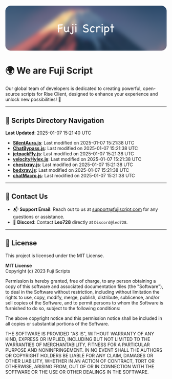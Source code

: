 ![Banner](.github/b.webp)

# 🌍 **We are Fuji Script**

Our global team of developers is dedicated to creating powerful, open-source scripts for Rise Client, designed to enhance your experience and unlock new possibilities! 🌟

---
<!-- SCRIPTS_NAVIGATION_START -->
## 📂 **Scripts Directory Navigation**

**Last Updated**: 2025-01-07 15:21:40 UTC

- **[SilentAura.js](scripts/SilentAura.js)**: Last modified on 2025-01-07 15:21:38 UTC
- **[ChatBypass.js](scripts/ChatBypass.js)**: Last modified on 2025-01-07 15:21:38 UTC
- **[jetpackFly.js](scripts/jetpackFly.js)**: Last modified on 2025-01-07 15:21:38 UTC
- **[velocityHylex.js](scripts/velocityHylex.js)**: Last modified on 2025-01-07 15:21:38 UTC
- **[chestxray.js](scripts/chestxray.js)**: Last modified on 2025-01-07 15:21:38 UTC
- **[bedxray.js](scripts/bedxray.js)**: Last modified on 2025-01-07 15:21:38 UTC
- **[chatMacro.js](scripts/chatMacro.js)**: Last modified on 2025-01-07 15:21:38 UTC

<!-- SCRIPTS_NAVIGATION_END -->

---

## 💬 **Contact Us**  
- 📬 **Support Email**: Reach out to us at [support@fujiscript.com](mailto:support@fujiscript.com) for any questions or assistance.  
- 💬 **Discord**: Contact **Leo728** directly at `Discord@leo728`.

---

## 📜 **License**

This project is licensed under the MIT License.  

**MIT License**  
Copyright (c) 2023 Fuji Scripts  

Permission is hereby granted, free of charge, to any person obtaining a copy of this software and associated documentation files (the "Software"), to deal in the Software without restriction, including without limitation the rights to use, copy, modify, merge, publish, distribute, sublicense, and/or sell copies of the Software, and to permit persons to whom the Software is furnished to do so, subject to the following conditions:  

The above copyright notice and this permission notice shall be included in all copies or substantial portions of the Software.  

THE SOFTWARE IS PROVIDED "AS IS", WITHOUT WARRANTY OF ANY KIND, EXPRESS OR IMPLIED, INCLUDING BUT NOT LIMITED TO THE WARRANTIES OF MERCHANTABILITY, FITNESS FOR A PARTICULAR PURPOSE AND NONINFRINGEMENT. IN NO EVENT SHALL THE AUTHORS OR COPYRIGHT HOLDERS BE LIABLE FOR ANY CLAIM, DAMAGES OR OTHER LIABILITY, WHETHER IN AN ACTION OF CONTRACT, TORT OR OTHERWISE, ARISING FROM, OUT OF OR IN CONNECTION WITH THE SOFTWARE OR THE USE OR OTHER DEALINGS IN THE SOFTWARE.  

